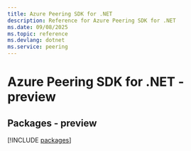 ```yaml
---
title: Azure Peering SDK for .NET
description: Reference for Azure Peering SDK for .NET
ms.date: 09/08/2025
ms.topic: reference
ms.devlang: dotnet
ms.service: peering
---
```

# Azure Peering SDK for .NET - preview
## Packages - preview
[!INCLUDE [packages](peering-index.md)]
